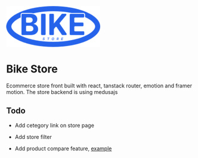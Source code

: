 <img src="./bike-store-storefront/public/bike_store_logo.svg" alt="Bike store logo" style="width: 50%;" />

# Bike Store

Ecommerce store front built with react, tanstack router, emotion and framer motion. The store backend is using medusajs

## Todo

- Add cetegory link on store page
- Add store filter

- Add product compare feature, [example](https://stenger-bike.de/en/pages/compare?first=stumpjumper-evo-expert-2024?variant%3D47817959899434&second=broam-30-2022?variant%3D47751955448106)
